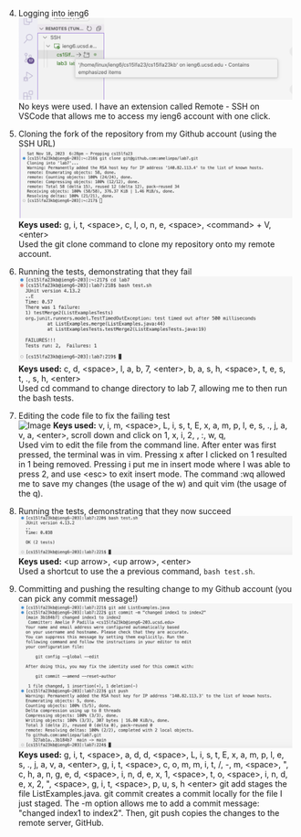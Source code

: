4. Logging into ieng6 <br />
![Image](7-login.png)
No keys were used. I have an extension called Remote - SSH on VSCode that allows me to access my ieng6 account with one click.

6. Cloning the fork of the repository from my Github account (using the SSH URL) <br />
![Image](7-cloning.png)
**Keys used:** g, i, t, \<space>, c, l, o, n, e, \<space>, \<command> + V, \<enter> <br />
Used the git clone command to clone my repository onto my remote account. <br />

8. Running the tests, demonstrating that they fail <br />
![Image](7-runtests.png)
**Keys used:** c, d, \<space>, l, a, b, 7, \<enter>, b, a, s, h, \<space>, t, e, s, t, ., s, h, \<enter> <br />
Used cd command to change directory to lab 7, allowing me to then run the bash tests. <br />

9. Editing the code file to fix the failing test <br />
![Image](7-editing.png)
**Keys used:** v, i, m, \<space>, L, i, s, t, E, x, a, m, p, l, e, s, ., j, a, v, a, \<enter>, scroll down and click on 1, x, i, 2, <esc>, :, w, q, <enter> <br />
Used vim to edit the file from the command line. After enter was first pressed, the terminal was in vim. Pressing x after I clicked on 1 resulted in 1 being removed. Pressing i put me in insert mode where I was able to press 2, and use \<esc> to exit insert mode. The command \:wq allowed me to save my changes (the usage of the w) and quit vim (the usage of the q). <br />

10. Running the tests, demonstrating that they now succeed <br />
![Image](7-runagain.png)
**Keys used:** \<up arrow>,  \<up arrow>, \<enter> <br />
Used a shortcut to use the a previous command, `bash test.sh`.

11. Committing and pushing the resulting change to my Github account (you can pick any commit message!) <br />
![Image](7-committing.png)
**Keys used:** g, i, t, \<space>, a, d, d, \<space>, L, i, s, t, E, x, a, m, p, l, e, s, ., j, a, v, a, \<enter>, g, i, t, \<space>, c, o, m, m, i, t, /<space>, -, m, \<space>, ", c, h, a, n, g, e, d, \<space>, i, n, d, e, x, 1, \<space>, t, o, \<space>, i, n, d, e, x, 2, ", \<space>, g, i, t, \<space>, p, u, s, h \<enter>
git add stages the file ListExamples.java. git commit creates a commit locally for the file I just staged. The -m option allows me to add a commit message: "changed index1 to index2". Then, git push copies the changes to the remote server, GitHub.
